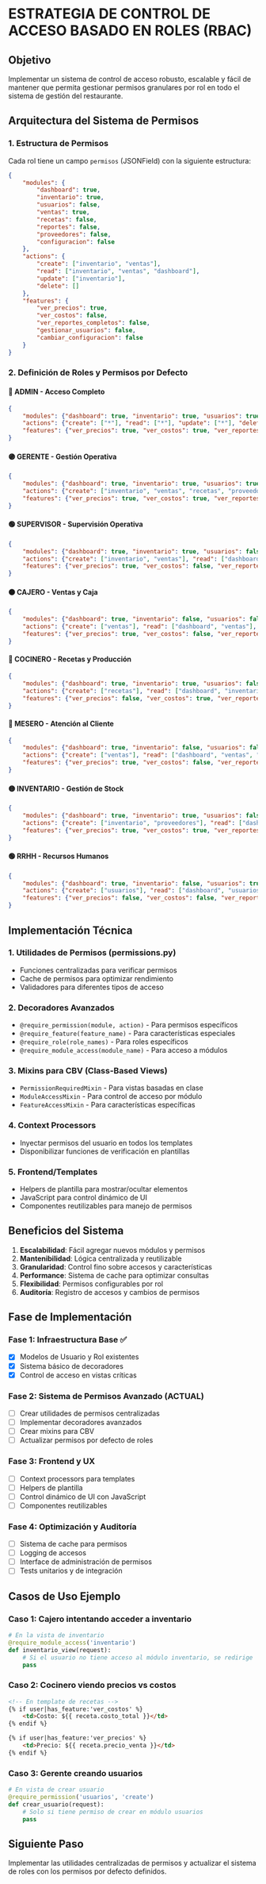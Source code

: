 # ESTRATEGIA DE CONTROL DE ACCESO BASADO EN ROLES (RBAC)

## Objetivo
Implementar un sistema de control de acceso robusto, escalable y fácil de mantener que permita gestionar permisos granulares por rol en todo el sistema de gestión del restaurante.

## Arquitectura del Sistema de Permisos

### 1. Estructura de Permisos
Cada rol tiene un campo `permisos` (JSONField) con la siguiente estructura:

```json
{
    "modules": {
        "dashboard": true,
        "inventario": true,
        "usuarios": false,
        "ventas": true,
        "recetas": false,
        "reportes": false,
        "proveedores": false,
        "configuracion": false
    },
    "actions": {
        "create": ["inventario", "ventas"],
        "read": ["inventario", "ventas", "dashboard"],
        "update": ["inventario"],
        "delete": []
    },
    "features": {
        "ver_precios": true,
        "ver_costos": false,
        "ver_reportes_completos": false,
        "gestionar_usuarios": false,
        "cambiar_configuracion": false
    }
}
```

### 2. Definición de Roles y Permisos por Defecto

#### 🔴 ADMIN - Acceso Completo
```json
{
    "modules": {"dashboard": true, "inventario": true, "usuarios": true, "ventas": true, "recetas": true, "reportes": true, "proveedores": true, "configuracion": true},
    "actions": {"create": ["*"], "read": ["*"], "update": ["*"], "delete": ["*"]},
    "features": {"ver_precios": true, "ver_costos": true, "ver_reportes_completos": true, "gestionar_usuarios": true, "cambiar_configuracion": true}
}
```

#### 🟣 GERENTE - Gestión Operativa
```json
{
    "modules": {"dashboard": true, "inventario": true, "usuarios": true, "ventas": true, "recetas": true, "reportes": true, "proveedores": true, "configuracion": false},
    "actions": {"create": ["inventario", "ventas", "recetas", "proveedores"], "read": ["*"], "update": ["inventario", "ventas", "recetas", "usuarios", "proveedores"], "delete": ["inventario", "ventas"]},
    "features": {"ver_precios": true, "ver_costos": true, "ver_reportes_completos": true, "gestionar_usuarios": false, "cambiar_configuracion": false}
}
```

#### 🟢 SUPERVISOR - Supervisión Operativa
```json
{
    "modules": {"dashboard": true, "inventario": true, "usuarios": false, "ventas": true, "recetas": true, "reportes": false, "proveedores": false, "configuracion": false},
    "actions": {"create": ["inventario", "ventas"], "read": ["dashboard", "inventario", "ventas", "recetas"], "update": ["inventario"], "delete": []},
    "features": {"ver_precios": true, "ver_costos": false, "ver_reportes_completos": false, "gestionar_usuarios": false, "cambiar_configuracion": false}
}
```

#### 🟠 CAJERO - Ventas y Caja
```json
{
    "modules": {"dashboard": true, "inventario": false, "usuarios": false, "ventas": true, "recetas": false, "reportes": false, "proveedores": false, "configuracion": false},
    "actions": {"create": ["ventas"], "read": ["dashboard", "ventas"], "update": ["ventas"], "delete": []},
    "features": {"ver_precios": true, "ver_costos": false, "ver_reportes_completos": false, "gestionar_usuarios": false, "cambiar_configuracion": false}
}
```

#### 🔴 COCINERO - Recetas y Producción
```json
{
    "modules": {"dashboard": true, "inventario": true, "usuarios": false, "ventas": false, "recetas": true, "reportes": false, "proveedores": false, "configuracion": false},
    "actions": {"create": ["recetas"], "read": ["dashboard", "inventario", "recetas"], "update": ["recetas"], "delete": []},
    "features": {"ver_precios": false, "ver_costos": true, "ver_reportes_completos": false, "gestionar_usuarios": false, "cambiar_configuracion": false}
}
```

#### 🔵 MESERO - Atención al Cliente
```json
{
    "modules": {"dashboard": true, "inventario": false, "usuarios": false, "ventas": true, "recetas": true, "reportes": false, "proveedores": false, "configuracion": false},
    "actions": {"create": ["ventas"], "read": ["dashboard", "ventas", "recetas"], "update": [], "delete": []},
    "features": {"ver_precios": true, "ver_costos": false, "ver_reportes_completos": false, "gestionar_usuarios": false, "cambiar_configuracion": false}
}
```

#### 🟡 INVENTARIO - Gestión de Stock
```json
{
    "modules": {"dashboard": true, "inventario": true, "usuarios": false, "ventas": false, "recetas": true, "reportes": false, "proveedores": true, "configuracion": false},
    "actions": {"create": ["inventario", "proveedores"], "read": ["dashboard", "inventario", "recetas", "proveedores"], "update": ["inventario", "proveedores"], "delete": ["inventario"]},
    "features": {"ver_precios": true, "ver_costos": true, "ver_reportes_completos": false, "gestionar_usuarios": false, "cambiar_configuracion": false}
}
```

#### 🟢 RRHH - Recursos Humanos
```json
{
    "modules": {"dashboard": true, "inventario": false, "usuarios": true, "ventas": false, "recetas": false, "reportes": true, "proveedores": false, "configuracion": false},
    "actions": {"create": ["usuarios"], "read": ["dashboard", "usuarios", "reportes"], "update": ["usuarios"], "delete": []},
    "features": {"ver_precios": false, "ver_costos": false, "ver_reportes_completos": false, "gestionar_usuarios": true, "cambiar_configuracion": false}
}
```

## Implementación Técnica

### 1. Utilidades de Permisos (permissions.py)
- Funciones centralizadas para verificar permisos
- Cache de permisos para optimizar rendimiento
- Validadores para diferentes tipos de acceso

### 2. Decoradores Avanzados
- `@require_permission(module, action)` - Para permisos específicos
- `@require_feature(feature_name)` - Para características especiales
- `@require_role(role_names)` - Para roles específicos
- `@require_module_access(module_name)` - Para acceso a módulos

### 3. Mixins para CBV (Class-Based Views)
- `PermissionRequiredMixin` - Para vistas basadas en clase
- `ModuleAccessMixin` - Para control de acceso por módulo
- `FeatureAccessMixin` - Para características específicas

### 4. Context Processors
- Inyectar permisos del usuario en todos los templates
- Disponibilizar funciones de verificación en plantillas

### 5. Frontend/Templates
- Helpers de plantilla para mostrar/ocultar elementos
- JavaScript para control dinámico de UI
- Componentes reutilizables para manejo de permisos

## Beneficios del Sistema

1. **Escalabilidad**: Fácil agregar nuevos módulos y permisos
2. **Mantenibilidad**: Lógica centralizada y reutilizable
3. **Granularidad**: Control fino sobre accesos y características
4. **Performance**: Sistema de cache para optimizar consultas
5. **Flexibilidad**: Permisos configurables por rol
6. **Auditoría**: Registro de accesos y cambios de permisos

## Fase de Implementación

### Fase 1: Infraestructura Base ✅
- [x] Modelos de Usuario y Rol existentes
- [x] Sistema básico de decoradores
- [x] Control de acceso en vistas críticas

### Fase 2: Sistema de Permisos Avanzado (ACTUAL)
- [ ] Crear utilidades de permisos centralizadas
- [ ] Implementar decoradores avanzados
- [ ] Crear mixins para CBV
- [ ] Actualizar permisos por defecto de roles

### Fase 3: Frontend y UX
- [ ] Context processors para templates
- [ ] Helpers de plantilla
- [ ] Control dinámico de UI con JavaScript
- [ ] Componentes reutilizables

### Fase 4: Optimización y Auditoría
- [ ] Sistema de cache para permisos
- [ ] Logging de accesos
- [ ] Interface de administración de permisos
- [ ] Tests unitarios y de integración

## Casos de Uso Ejemplo

### Caso 1: Cajero intentando acceder a inventario
```python
# En la vista de inventario
@require_module_access('inventario')
def inventario_view(request):
    # Si el usuario no tiene acceso al módulo inventario, se redirige
    pass
```

### Caso 2: Cocinero viendo precios vs costos
```html
<!-- En template de recetas -->
{% if user|has_feature:'ver_costos' %}
    <td>Costo: ${{ receta.costo_total }}</td>
{% endif %}

{% if user|has_feature:'ver_precios' %}
    <td>Precio: ${{ receta.precio_venta }}</td>
{% endif %}
```

### Caso 3: Gerente creando usuarios
```python
# En vista de crear usuario
@require_permission('usuarios', 'create')
def crear_usuario(request):
    # Solo si tiene permiso de crear en módulo usuarios
    pass
```

## Siguiente Paso
Implementar las utilidades centralizadas de permisos y actualizar el sistema de roles con los permisos por defecto definidos.
